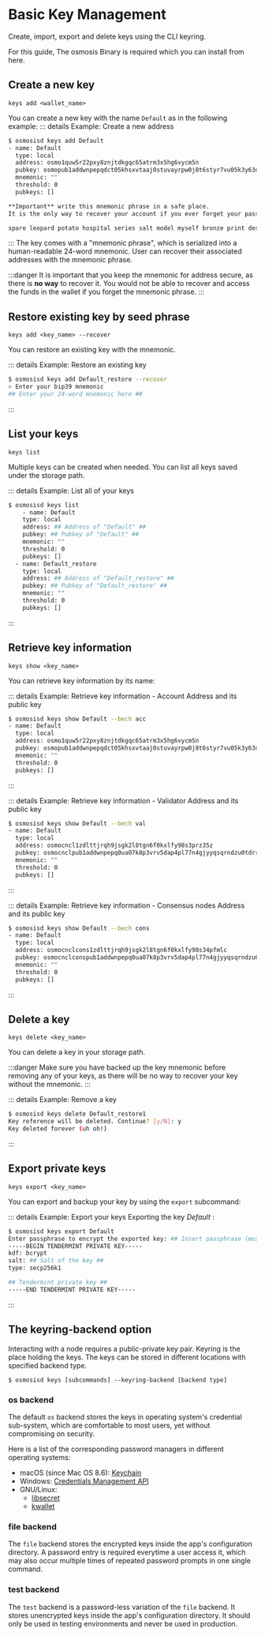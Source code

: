 # Basic Key Management

Create, import, export and delete keys using the CLI keyring. 

For this guide, The osmosis Binary is required which you can install from here.

## Create a new key

```
keys add <wallet_name>
```

You can create a new key with the name `Default` as in the following example:
::: details Example: Create a new address

```bash
$ osmosisd keys add Default
- name: Default
  type: local
  address: osmo1quw5r22pxy8znjtdkgqc65atrm3x5hg6vycm5n
  pubkey: osmopub1addwnpepqdct05khsxvtaaj0stuvayrpw0j8t6styr7vu05k3y63d5540ftuz8x6tsq
  mnemonic: ""
  threshold: 0
  pubkeys: []

**Important** write this mnemonic phrase in a safe place.
It is the only way to recover your account if you ever forget your password.

spare leopard potato hospital series salt model myself bronze print despair please mutual rival battle lumber crater brain food artwork goose west talent ritual
```

:::
The key comes with a "mnemonic phrase", which is serialized into a human-readable 24-word mnemonic. User can recover their associated addresses with the mnemonic phrase.

:::danger
It is important that you keep the mnemonic for address secure, as there is **no way** to recover it. You would not be able to recover and access the funds in the wallet if you forget the mnemonic phrase.
:::

## Restore existing key by seed phrase

```
keys add <key_name> --recover
```

You can restore an existing key with the mnemonic.

::: details Example: Restore an existing key

```bash
$ osmosisd keys add Default_restore --recover
> Enter your bip39 mnemonic
## Enter your 24-word mnemonic here ##
```

:::


## List your keys

```
keys list
```

Multiple keys can be created when needed. You can list all keys saved under the storage path.

::: details Example: List all of your keys

```bash
$ osmosisd keys list
    - name: Default
    type: local
    address: ## Address of "Default" ##
    pubkey: ## Pubkey of "Default" ##
    mnemonic: ""
    threshold: 0
    pubkeys: []
  - name: Default_restore
    type: local
    address: ## Address of "Default_restore" ##
    pubkey: ## Pubkey of "Default_restore" ##
    mnemonic: ""
    threshold: 0
    pubkeys: []
```

:::

## Retrieve key information

```
keys show <key_name>
```

You can retrieve key information by its name:

::: details Example: Retrieve key information - Account Address and its public key

```bash
$ osmosisd keys show Default --bech acc
- name: Default
  type: local
  address: osmo1quw5r22pxy8znjtdkgqc65atrm3x5hg6vycm5n
  pubkey: osmopub1addwnpepqdct05khsxvtaaj0stuvayrpw0j8t6styr7vu05k3y63d5540ftuz8x6tsq
  mnemonic: ""
  threshold: 0
  pubkeys: []
```

:::

::: details Example: Retrieve key information - Validator Address and its public key

```bash
$ osmosisd keys show Default --bech val
- name: Default
  type: local
  address: osmocncl1zdlttjrqh9jsgk2l8tgn6f0kxlfy98s3prz35z
  pubkey: osmocnclpub1addwnpepq0ua07k8p3vrv5dap4pl77n4gjyyqsqrndzu0tdrr60ddhfg6ah0ck5ad5l
  mnemonic: ""
  threshold: 0
  pubkeys: []
```

:::

::: details Example: Retrieve key information - Consensus nodes Address and its public key

```bash
$ osmosisd keys show Default --bech cons
- name: Default
  type: local
  address: osmocnclcons1zdlttjrqh9jsgk2l8tgn6f0kxlfy98s34pfmlc
  pubkey: osmocnclconspub1addwnpepq0ua07k8p3vrv5dap4pl77n4gjyyqsqrndzu0tdrr60ddhfg6ah0ch6kdrc
  mnemonic: ""
  threshold: 0
  pubkeys: []
```

:::


## Delete a key

```
keys delete <key_name>
```

You can delete a key in your storage path.

:::danger
Make sure you have backed up the key mnemonic before removing any of your keys, as there will be no way to recover your key without the mnemonic.
:::

::: details Example: Remove a key

```bash
$ osmosisd keys delete Default_restore1
Key reference will be deleted. Continue? [y/N]: y
Key deleted forever (uh oh!)
```

:::

## Export private keys

```
keys export <key_name>
```

You can export and backup your key by using the `export` subcommand:

::: details Example: Export your keys
Exporting the key _Default_ :

```bash
$ osmosisd keys export Default
Enter passphrase to encrypt the exported key: ## Insert passphrase (must be at least 8 characters)##
-----BEGIN TENDERMINT PRIVATE KEY-----
kdf: bcrypt
salt: ## Salt of the key ##
type: secp256k1

## Tendermint private key ##
-----END TENDERMINT PRIVATE KEY-----
```

:::

## The keyring-backend option
Interacting with a node requires a public-private key pair. Keyring is the place holding the keys. The keys can be stored in different locations with specified backend type. 
```
$ osmosisd keys [subcommands] --keyring-backend [backend type]
```
### os backend
The default `os` backend stores the keys in operating system's credential sub-system, which are comfortable to most users, yet without compromising on security. 

Here is a list of the corresponding password managers in different operating systems:
- macOS (since Mac OS 8.6): [Keychain](https://support.apple.com/en-gb/guide/keychain-access/welcome/mac)
- Windows: [Credentials Management API](https://docs.miosmosoft.com/en-us/windows/win32/secauthn/credentials-management)
- GNU/Linux:
  - [libsecret](https://gitlab.gnome.org/GNOME/libsecret)
  - [kwallet](https://api.kde.org/frameworks/kwallet/html/index.html)

### file backend
The `file` backend stores the encrypted keys inside the app's configuration directory. A password entry is required everytime a user access it, which may also occur multiple times of repeated password prompts in one single command.

### test backend
The `test` backend is a password-less variation of the `file` backend. It stores unencrypted keys inside the app's configuration directory. It should only be used in testing environments and never be used in production.